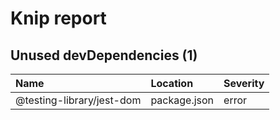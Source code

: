 # Knip report

## Unused devDependencies (1)

| Name                      | Location     | Severity |
| :------------------------ | :----------- | :------- |
| @testing-library/jest-dom | package.json | error    |

